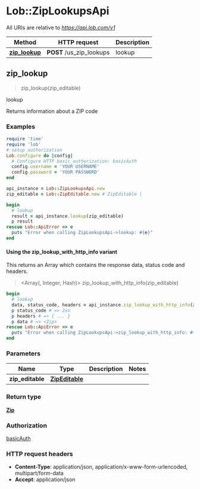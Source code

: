 # Lob::ZipLookupsApi

All URIs are relative to *https://api.lob.com/v1*

| Method | HTTP request | Description |
| ------ | ------------ | ----------- |
| [**zip_lookup**](ZipLookupsApi.md#zip_lookup) | **POST** /us_zip_lookups | lookup |


## zip_lookup

> <Zip> zip_lookup(zip_editable)

lookup

Returns information about a ZIP code

### Examples

```ruby
require 'time'
require 'lob'
# setup authorization
Lob.configure do |config|
  # Configure HTTP basic authorization: basicAuth
  config.username = 'YOUR USERNAME'
  config.password = 'YOUR PASSWORD'
end

api_instance = Lob::ZipLookupsApi.new
zip_editable = Lob::ZipEditable.new # ZipEditable | 

begin
  # lookup
  result = api_instance.lookup(zip_editable)
  p result
rescue Lob::ApiError => e
  puts "Error when calling ZipLookupsApi->lookup: #{e}"
end
```

#### Using the zip_lookup_with_http_info variant

This returns an Array which contains the response data, status code and headers.

> <Array(<Zip>, Integer, Hash)> zip_lookup_with_http_info(zip_editable)

```ruby
begin
  # lookup
  data, status_code, headers = api_instance.zip_lookup_with_http_info(zip_editable)
  p status_code # => 2xx
  p headers # => { ... }
  p data # => <Zip>
rescue Lob::ApiError => e
  puts "Error when calling ZipLookupsApi->zip_lookup_with_http_info: #{e}"
end
```

### Parameters

| Name | Type | Description | Notes |
| ---- | ---- | ----------- | ----- |
| **zip_editable** | [**ZipEditable**](ZipEditable.md) |  |  |

### Return type

[**Zip**](Zip.md)

### Authorization

[basicAuth](../README.md#basicAuth)

### HTTP request headers

- **Content-Type**: application/json, application/x-www-form-urlencoded, multipart/form-data
- **Accept**: application/json

